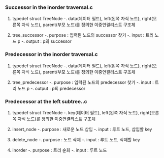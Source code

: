 ### Successor in the inorder traversal.c

1) typedef struct TreeNode
-. data(데이터 필드), left(왼쪽 자식 노드), right(오른쪽 자식 노드), parent(부모 노드)를 정의한 이중연결리스트 구조체

2) tree_successor
-. purpose : 입력된 노드의 successor 찾기
-. input : 트리 노드 p
-. output : p의 successor

### Predecessor in the inorder traversal.c

1) typedef struct TreeNode
-. data(데이터 필드), left(왼쪽 자식 노드), right(오른쪽 자식 노드), parent(부모 노드)를 정의한 이중연결리스트 구조체

2) tree_predecessor
-. purpose : 입력된 노드의 predecessor 찾기
-. input : 트리 노드 p
-. output : p의 predecessor

### Predecessor at the left subtree..c

1) typedef struct TreeNode
-. key(데이터 필드), left(왼쪽 자식 노드), right(오른쪽 자식 노드)를 정의한 이중연결리스트 구조체

2) insert_node
-. purpose : 새로운 노드 삽입
-. input : 루트 노드, 삽입할 key

3) delete_node
-. purpose : 노드 삭제
-. input : 루트 노드, 삭제할 key

4) inorder
-. purpose : 트리 순회
-. input : 루트 노드



